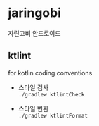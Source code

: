 # jaringobi

자린고비 안드로이드

## ktlint

for kotlin coding conventions

- 스타일 검사  
  `` ./gradlew ktlintCheck ``

- 스타일 변환  
  `` ./gradlew ktlintFormat ``
